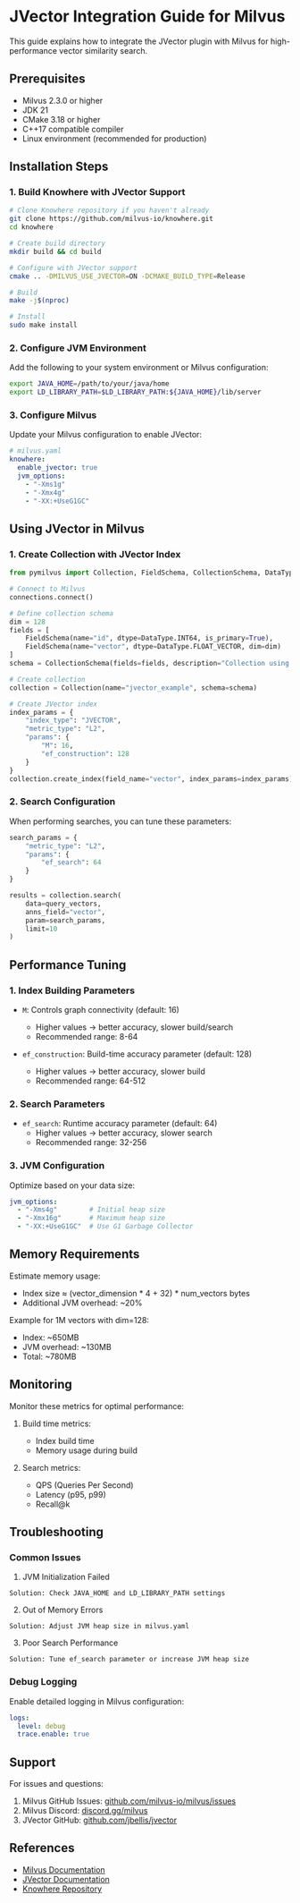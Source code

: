 # JVector Integration Guide for Milvus

This guide explains how to integrate the JVector plugin with Milvus for high-performance vector similarity search.

## Prerequisites

- Milvus 2.3.0 or higher
- JDK 21
- CMake 3.18 or higher
- C++17 compatible compiler
- Linux environment (recommended for production)

## Installation Steps

### 1. Build Knowhere with JVector Support

```bash
# Clone Knowhere repository if you haven't already
git clone https://github.com/milvus-io/knowhere.git
cd knowhere

# Create build directory
mkdir build && cd build

# Configure with JVector support
cmake .. -DMILVUS_USE_JVECTOR=ON -DCMAKE_BUILD_TYPE=Release

# Build
make -j$(nproc)

# Install
sudo make install
```

### 2. Configure JVM Environment

Add the following to your system environment or Milvus configuration:

```bash
export JAVA_HOME=/path/to/your/java/home
export LD_LIBRARY_PATH=$LD_LIBRARY_PATH:${JAVA_HOME}/lib/server
```

### 3. Configure Milvus

Update your Milvus configuration to enable JVector:

```yaml
# milvus.yaml
knowhere:
  enable_jvector: true
  jvm_options:
    - "-Xms1g"
    - "-Xmx4g"
    - "-XX:+UseG1GC"
```

## Using JVector in Milvus

### 1. Create Collection with JVector Index

```python
from pymilvus import Collection, FieldSchema, CollectionSchema, DataType, connections

# Connect to Milvus
connections.connect()

# Define collection schema
dim = 128
fields = [
    FieldSchema(name="id", dtype=DataType.INT64, is_primary=True),
    FieldSchema(name="vector", dtype=DataType.FLOAT_VECTOR, dim=dim)
]
schema = CollectionSchema(fields=fields, description="Collection using JVector index")

# Create collection
collection = Collection(name="jvector_example", schema=schema)

# Create JVector index
index_params = {
    "index_type": "JVECTOR",
    "metric_type": "L2",
    "params": {
        "M": 16,
        "ef_construction": 128
    }
}
collection.create_index(field_name="vector", index_params=index_params)
```

### 2. Search Configuration

When performing searches, you can tune these parameters:

```python
search_params = {
    "metric_type": "L2",
    "params": {
        "ef_search": 64
    }
}

results = collection.search(
    data=query_vectors,
    anns_field="vector",
    param=search_params,
    limit=10
)
```

## Performance Tuning

### 1. Index Building Parameters

- `M`: Controls graph connectivity (default: 16)
  - Higher values → better accuracy, slower build/search
  - Recommended range: 8-64

- `ef_construction`: Build-time accuracy parameter (default: 128)
  - Higher values → better accuracy, slower build
  - Recommended range: 64-512

### 2. Search Parameters

- `ef_search`: Runtime accuracy parameter (default: 64)
  - Higher values → better accuracy, slower search
  - Recommended range: 32-256

### 3. JVM Configuration

Optimize based on your data size:

```yaml
jvm_options:
  - "-Xms4g"        # Initial heap size
  - "-Xmx16g"       # Maximum heap size
  - "-XX:+UseG1GC"  # Use G1 Garbage Collector
```

## Memory Requirements

Estimate memory usage:
- Index size ≈ (vector_dimension * 4 + 32) * num_vectors bytes
- Additional JVM overhead: ~20%

Example for 1M vectors with dim=128:
- Index: ~650MB
- JVM overhead: ~130MB
- Total: ~780MB

## Monitoring

Monitor these metrics for optimal performance:

1. Build time metrics:
   - Index build time
   - Memory usage during build

2. Search metrics:
   - QPS (Queries Per Second)
   - Latency (p95, p99)
   - Recall@k

## Troubleshooting

### Common Issues

1. JVM Initialization Failed
```
Solution: Check JAVA_HOME and LD_LIBRARY_PATH settings
```

2. Out of Memory Errors
```
Solution: Adjust JVM heap size in milvus.yaml
```

3. Poor Search Performance
```
Solution: Tune ef_search parameter or increase JVM heap size
```

### Debug Logging

Enable detailed logging in Milvus configuration:

```yaml
logs:
  level: debug
  trace.enable: true
```

## Support

For issues and questions:
1. Milvus GitHub Issues: [github.com/milvus-io/milvus/issues](https://github.com/milvus-io/milvus/issues)
2. Milvus Discord: [discord.gg/milvus](https://discord.gg/milvus)
3. JVector GitHub: [github.com/jbellis/jvector](https://github.com/jbellis/jvector)

## References

- [Milvus Documentation](https://milvus.io/docs)
- [JVector Documentation](https://github.com/jbellis/jvector/blob/main/README.md)
- [Knowhere Repository](https://github.com/milvus-io/knowhere)
